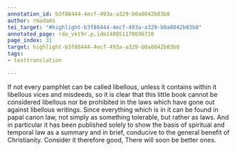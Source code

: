 ```yaml
---
annotation_id: b3f88444-4ecf-493a-a329-b0a8042b83b8
author: rmadams
tei_target: "#highlight-b3f88444-4ecf-493a-a329-b0a8042b83b8"
annotated_page: rdx_vkt9r.p.idm140051178696720
page_index: 31
target: highlight-b3f88444-4ecf-493a-a329-b0a8042b83b8
tags:
- texttranslation

---
```

If not every pamphlet can be called libellous, unless it contains within it libellous vices and misdeeds, so it is clear that this little book cannot be considered libellous nor be prohibited in the laws which have gone out against libellous writings. Since everything which is in it can be found in papal canon law, not simply as something tolerable, but rather as laws. And in particular it has been published solely to show the basis of spiritual and temporal law as a summary and in brief, conducive to the general benefit of Christianity.
Consider it therefore good,
There will soon be better ones. 